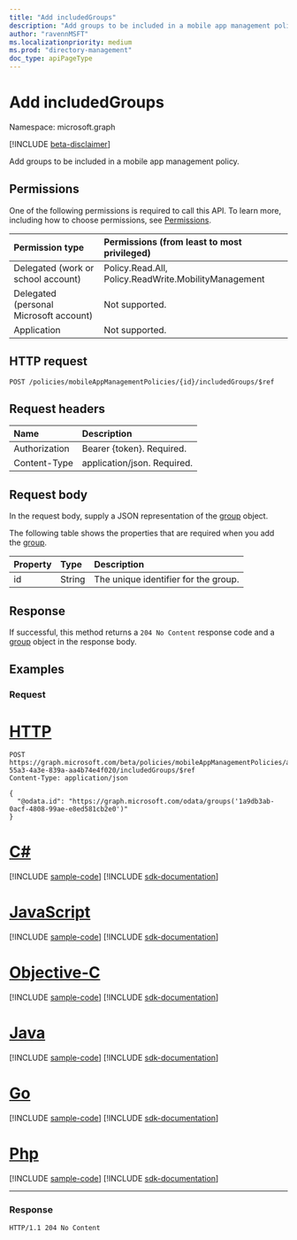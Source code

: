 ```yaml
---
title: "Add includedGroups" 
description: "Add groups to be included in a mobile app management policy."
author: "ravennMSFT"
ms.localizationpriority: medium
ms.prod: "directory-management"
doc_type: apiPageType
---
```


# Add includedGroups

Namespace: microsoft.graph

[!INCLUDE [beta-disclaimer](../../includes/beta-disclaimer.md)]

Add groups to be included in a mobile app management policy.

## Permissions
One of the following permissions is required to call this API. To learn more, including how to choose permissions, see [Permissions](/graph/permissions-reference).

|Permission type|Permissions (from least to most privileged)|
|:---|:---|
|Delegated (work or school account)|Policy.Read.All, Policy.ReadWrite.MobilityManagement|
|Delegated (personal Microsoft account) | Not supported.|
|Application | Not supported.|

## HTTP request

<!-- {
  "blockType": "ignored"
}
-->

``` http
POST /policies/mobileAppManagementPolicies/{id}/includedGroups/$ref
```

## Request headers
|Name|Description|
|:---|:---|
|Authorization|Bearer {token}. Required.|
|Content-Type|application/json. Required.|

## Request body
In the request body, supply a JSON representation of the [group](../resources/group.md) object.

The following table shows the properties that are required when you add the [group](../resources/group.md).

|Property|Type|Description|
|:---|:---|:---|
|id|String|The unique identifier for the group.|

## Response

If successful, this method returns a `204 No Content` response code and a [group](../resources/group.md) object in the response body.

## Examples

### Request


# [HTTP](#tab/http)
<!-- {
  "blockType": "request",
  "name": "create_group_from_groups"
}
-->

``` http
POST https://graph.microsoft.com/beta/policies/mobileAppManagementPolicies/ab90bacf-55a3-4a3e-839a-aa4b74e4f020/includedGroups/$ref
Content-Type: application/json

{
  "@odata.id": "https://graph.microsoft.com/odata/groups('1a9db3ab-0acf-4808-99ae-e8ed581cb2e0')"
}
```
# [C#](#tab/csharp)
[!INCLUDE [sample-code](../includes/snippets/csharp/create-group-from-groups-csharp-snippets.md)]
[!INCLUDE [sdk-documentation](../includes/snippets/snippets-sdk-documentation-link.md)]

# [JavaScript](#tab/javascript)
[!INCLUDE [sample-code](../includes/snippets/javascript/create-group-from-groups-javascript-snippets.md)]
[!INCLUDE [sdk-documentation](../includes/snippets/snippets-sdk-documentation-link.md)]

# [Objective-C](#tab/objc)
[!INCLUDE [sample-code](../includes/snippets/objc/create-group-from-groups-objc-snippets.md)]
[!INCLUDE [sdk-documentation](../includes/snippets/snippets-sdk-documentation-link.md)]

# [Java](#tab/java)
[!INCLUDE [sample-code](../includes/snippets/java/create-group-from-groups-java-snippets.md)]
[!INCLUDE [sdk-documentation](../includes/snippets/snippets-sdk-documentation-link.md)]

# [Go](#tab/go)
[!INCLUDE [sample-code](../includes/snippets/go/create-group-from-groups-go-snippets.md)]
[!INCLUDE [sdk-documentation](../includes/snippets/snippets-sdk-documentation-link.md)]

# [Php](#tab/php)
[!INCLUDE [sample-code](../includes/snippets/php/create-group-from-groups-php-snippets.md)]
[!INCLUDE [sdk-documentation](../includes/snippets/snippets-sdk-documentation-link.md)]

---


### Response

<!-- {
  "blockType": "response",
  "truncated": true
}
-->

``` http
HTTP/1.1 204 No Content
```
